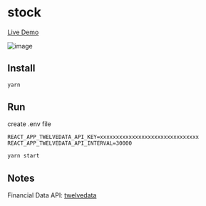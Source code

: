 # stock

[Live Demo](https://seotaro.github.io/stock/index.html?symbols=USD/JPY,NVDA,AAPL,MSFT,GOOG)

![image](https://github.com/seotaro/grib2-visualization/assets/46148606/1fe1cb76-20c4-4574-9299-c4c6b0f8bd90)

## Install

```bash
yarn
```

## Run

create .env file

```Dotenv
REACT_APP_TWELVEDATA_API_KEY=xxxxxxxxxxxxxxxxxxxxxxxxxxxxxxx
REACT_APP_TWELVEDATA_API_INTERVAL=30000
```

```bash
yarn start
```

## Notes

Financial Data API: [twelvedata](https://twelvedata.com/)
